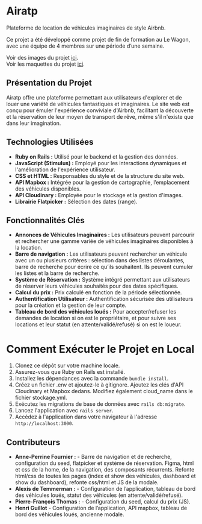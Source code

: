 # Airatp

Plateforme de location de véhicules imaginaires de style Airbnb.

Ce projet a été développé comme projet de fin de formation au Le Wagon, avec une équipe de 4 membres sur une période d’une semaine.

Voir des images du projet [ici](https://troopl.com/anneperrinefournier/airatp).<br>
Voir les maquettes du projet [ici](https://www.figma.com/file/CQilVg34ytKE5z9XZmLHUn/Airatp?type=design&node-id=9%3A34&mode=design&t=U102RpP9mPlywplD-1).

## Présentation du Projet

Airatp offre une plateforme permettant aux utilisateurs d'explorer et de louer une variété de véhicules fantastiques et imaginaires. Le site web est conçu pour émuler l'expérience conviviale d'Airbnb, facilitant la découverte et la réservation de leur moyen de transport de rêve, même s'il n'existe que dans leur imagination.

## Technologies Utilisées

- **Ruby on Rails :** Utilisé pour le backend et la gestion des données.
- **JavaScript (Stimulus) :** Employé pour les interactions dynamiques et l'amélioration de l'expérience utilisateur.
- **CSS et HTML :** Responsables du style et de la structure du site web.
- **API Mapbox :** Intégrée pour la gestion de cartographie, l’emplacement des véhicules disponibles.
- **API Cloudinary :** Employée pour le stockage et la gestion d'images.
- **Librairie Flatpicker :** Sélection des dates (range).

## Fonctionnalités Clés

- **Annonces de Véhicules Imaginaires :** Les utilisateurs peuvent parcourir et rechercher une gamme variée de véhicules imaginaires disponibles à la location.
- **Barre de navigation :** Les utilisateurs peuvent rechercher un véhicule avec un ou plusieurs critères : sélection dans des listes déroulantes, barre de recherche pour écrire ce qu’ils souhaitent. Ils peuvent cumuler les listes et la barre de recherche.
- **Système de Réservation :** Système intégré permettant aux utilisateurs de réserver leurs véhicules souhaités pour des dates spécifiques.
- **Calcul du prix :** Prix calculé en fonction de la période sélectionnée.
- **Authentification Utilisateur :** Authentification sécurisée des utilisateurs pour la création et la gestion de leur compte.
- **Tableau de bord des véhicules loués :** Pour accepter/refuser les demandes de location si on est le propriétaire, et pour suivre ses locations et leur statut (en attente/validé/refusé) si on est le loueur.

# Comment Exécuter le Projet en Local

1. Clonez ce dépôt sur votre machine locale.
2. Assurez-vous que Ruby on Rails est installé.
3. Installez les dépendances avec la commande `bundle install`.
4. Créez un fichier .env et ajoutez-le à gitignore. Ajoutez les clés d'API Cloudinary et Mapbox dedans. Modifiez également cloud_name dans le fichier stockage.yml.
6. Exécutez les migrations de base de données avec `rails db:migrate`.
7. Lancez l'application avec `rails server`.
8. Accédez à l'application dans votre navigateur à l'adresse `http://localhost:3000`.

## Contributeurs

- **Anne-Perrine Fournier :** - Barre de navigation et de recherche, configuration du seed, flatpicker et système de réservation. Figma, html et css de la home, de la navigation, des composants récurrents. Refonte html/css de toutes les pages (index et show des véhicules, dashboard et show du dashboard), refonte css/html et JS de la modale.
- **Alexis de Temmerman :** - Configuration de l’application, tableau de bord des véhicules loués, statut des véhicules (en attente/validé/refusé).
- **Pierre-François Thomas :** - Configuration du seed, calcul du prix (JS).
- **Henri Guillot** - Configuration de l’application, API mapbox, tableau de bord des véhicules loués, ancienne modale.
